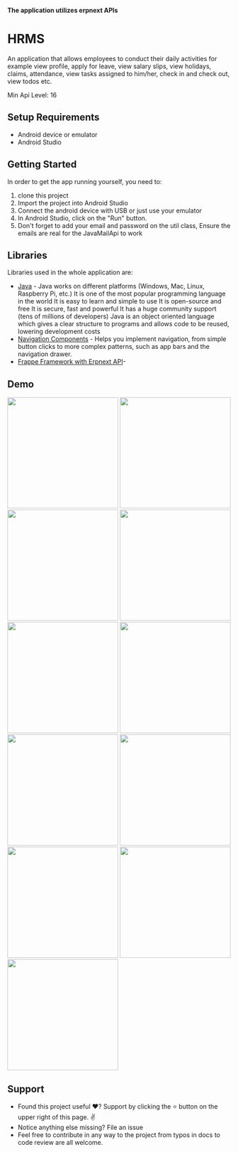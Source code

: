
<b>The application utilizes erpnext APIs</b>
<p align="center">

# HRMS

An application that allows employees to conduct their daily activities for example view profile, apply for leave, view salary slips, view holidays, claims, attendance, view tasks assigned to him/her, check in and check out, view todos etc.

Min Api Level: 16 

## Setup Requirements

- Android device or emulator
- Android Studio

## Getting Started

In order to get the app running yourself, you need to:

1. clone this project
2. Import the project into Android Studio
3. Connect the android device with USB or just use your emulator
4. In Android Studio, click on the "Run" button.
5. Don't forget to add your email and password on the util class, Ensure the emails are real for the JavaMailApi to work 

## Libraries

Libraries used in the whole application are:

- [Java](https://developer.android.com/) - Java works on different platforms (Windows, Mac, Linux, Raspberry Pi, etc.)
  It is one of the most popular programming language in the world
  It is easy to learn and simple to use
  It is open-source and free
  It is secure, fast and powerful
  It has a huge community support (tens of millions of developers)
  Java is an object oriented language which gives a clear structure to programs and allows code to be reused, lowering development costs
- [Navigation Components](https://developer.android.com/guide/navigation/navigation-getting-started) -  Helps you implement navigation, from simple button clicks to more complex patterns, such as app bars and the navigation drawer.
- [Frappe Framework with Erpnext API]((https://frappeframework.com/docs/user/en/api](https://frappeframework.com/docs/user/en/api/rest)))-

## Demo
<p float="left">
<img src="screenshots/splashscreen.png" width=250/>
<img src="screenshots/donor_registration screen.png" width=250/>
<img src="screenshots/loginscreen.png" width=250/>
<img src="screenshots/main screen.png" width=250/>
<img src="screenshots/navigation drawer.png" width=250/>
<img src="screenshots/profile screen.png" width=250/>
<img src="screenshots/sent emails screen.png" width=250/>
<img src="screenshots/blood group AB+ intent.png" width=250/>
<img src="screenshots/alert dialog builder.png" width=250/>
<img src="screenshots/alert dialog builder 2.png" width=250/>
<img src="screenshots/alert dialog bulder 3.png" width=250/>
  </p>
  
## Support
- Found this project useful ❤️? Support by clicking the ⭐️ button on the upper right of this page. ✌️
- Notice anything else missing? File an issue 
- Feel free to contribute in any way to the project from typos in docs to code review are all welcome.
